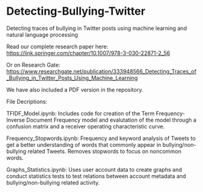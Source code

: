 # Detecting-Bullying-Twitter
Detecting traces of bullying in Twitter posts using machine learning and natural language processing

Read our complete research paper here: https://link.springer.com/chapter/10.1007/978-3-030-22871-2_56

Or on Research Gate: https://www.researchgate.net/publication/333948566_Detecting_Traces_of_Bullying_in_Twitter_Posts_Using_Machine_Learning

We have also included a PDF version in the repository. 

File Decriptions: 

TFIDF_Model.ipynb: Includes code for creation of the Term Frequency-Inverse Document Frequency model and evalutation of the model through a confusion matrix and a receiver operating characteristic curve. 

Frequency_Stopwords.ipynb: Frequency and keyword analysis of Tweets to get a better understanding of words that commonly appear in bullying/non-bullying related Tweets. Removes stopwords to focus on noncommon words. 

Graphs_Statistics.ipynb: Uses user account data to create graphs and conduct statistics tests to test relations between account metadata and bullying/non-bullying related activity. 

